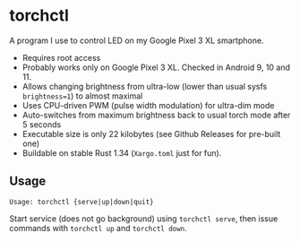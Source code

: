 # torchctl

A program I use to control LED on my Google Pixel 3 XL smartphone.

* Requires root access
* Probably works only on Google Pixel 3 XL. Checked in Android 9, 10 and 11.
* Allows changing brightness from ultra-low (lower than usual sysfs `brightness=1`) to almost maximal
* Uses CPU-driven PWM (pulse width modulation) for ultra-dim mode
* Auto-switches from maximum brightness back to usual torch mode after 5 seconds
* Executable size is only 22 kilobytes (see Github Releases for pre-built one)
* Buildable on stable Rust 1.34 (`Xargo.toml` just for fun).

## Usage

    Usage: torchctl {serve|up|down|quit}

Start service (does not go background) using `torchctl serve`, then issue commands with `torchctl up` and `torchctl down`.

